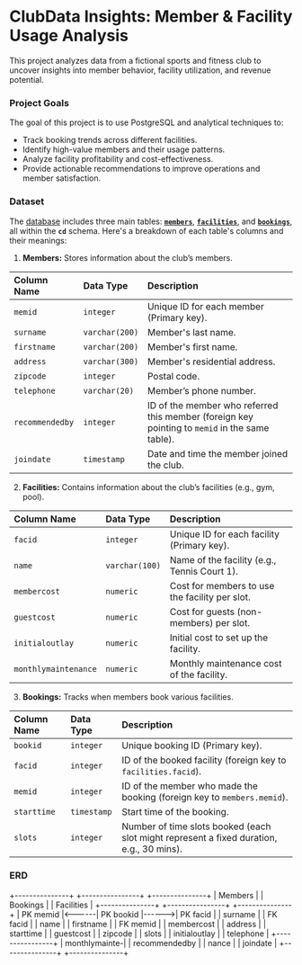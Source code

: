 # ClubData Insights: Member & Facility Usage Analysis
This project analyzes data from a fictional sports and fitness club to uncover insights into member behavior, facility utilization, and revenue potential. 

### Project Goals
The goal of this project is to use PostgreSQL and analytical techniques to:
- Track booking trends across different facilities.
- Identify high-value members and their usage patterns.
- Analyze facility profitability and cost-effectiveness.
- Provide actionable recommendations to improve operations and member satisfaction.

### Dataset
The [database](https://github.com/tamunoWoks/ClubData-Insights-Member-Facility-Usage-Analysis/blob/main/clubdata.sql) includes three main tables: [**`members`**](https://github.com/tamunoWoks/ClubData-Insights-Member-Facility-Usage-Analysis/blob/main/csv's/members.csv), [**`facilities`**](https://github.com/tamunoWoks/ClubData-Insights-Member-Facility-Usage-Analysis/blob/main/csv's/facilities.csv), and [**`bookings`**](https://github.com/tamunoWoks/ClubData-Insights-Member-Facility-Usage-Analysis/blob/main/csv's/bookings.csv), all within the **`cd`** schema. Here's a breakdown of each table's columns and their meanings:  

1. **Members:** Stores information about the club’s members.

| Column Name     | Data Type      | Description                                                                                    |
|:----------------|:---------------|:-----------------------------------------------------------------------------------------------|
| `memid`         | `integer`      | Unique ID for each member (Primary key).                                                       |
| `surname`       | `varchar(200)` | Member's last name.                                                                            |
| `firstname`     | `varchar(200)` | Member's first name.                                                                           |
| `address`       | `varchar(300)` | Member's residential address.                                                                  |
| `zipcode`       | `integer`      | Postal code.                                                                                   |
| `telephone`     | `varchar(20)`  | Member’s phone number.                                                                         |
| `recommendedby` | `integer`      | ID of the member who referred this member (foreign key pointing to `memid` in the same table). |
| `joindate`      | `timestamp`    | Date and time the member joined the club.                                                      |

2. **Facilities:** Contains information about the club’s facilities (e.g., gym, pool).

| Column Name          | Data Type      | Description                                    |
|:---------------------|:---------------|:-----------------------------------------------|
| `facid`              | `integer`      | Unique ID for each facility (Primary key).     |
| `name`               | `varchar(100)` | Name of the facility (e.g., Tennis Court 1).   |
| `membercost`         | `numeric`      | Cost for members to use the facility per slot. |
| `guestcost`          | `numeric`      | Cost for guests (non-members) per slot.        |
| `initialoutlay`      | `numeric`      | Initial cost to set up the facility.           |
| `monthlymaintenance` | `numeric`      | Monthly maintenance cost of the facility.      |

3. **Bookings:** Tracks when members book various facilities.

| Column Name | Data Type   | Description                                                                              |
|:------------|:------------|:-----------------------------------------------------------------------------------------|
| `bookid`    | `integer`   | Unique booking ID (Primary key).                                                         |
| `facid`     | `integer`   | ID of the booked facility (foreign key to `facilities.facid`).                           |
| `memid`     | `integer`   | ID of the member who made the booking (foreign key to `members.memid`).                  |
| `starttime` | `timestamp` | Start time of the booking.                                                               |
| `slots`     | `integer`   | Number of time slots booked (each slot might represent a fixed duration, e.g., 30 mins). |

### ERD
+---------------+       +----------------+       +---------------+
|    Members    |       |   Bookings     |       |  Facilities   |
+---------------+       +----------------+       +---------------+
| PK memid      |<------| PK bookid      |------>| PK facid      |
| surname       |       | FK facid       |       | name          |
| firstname     |       | FK memid       |       | membercost    |
| address       |       | starttime      |       | guestcost     |
| zipcode       |       | slots          |       | initialoutlay |
| telephone     |       +----------------+       | monthlymainte-|
| recommendedby |                               | nance         |
| joindate      |                               +---------------+
+---------------+
